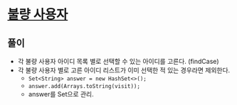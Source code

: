# [불량 사용자](https://programmers.co.kr/learn/courses/30/lessons/64064?language=java)

## 풀이

- 각 불량 사용자 아이디 목록 별로 선택할 수 있는 아이디를 고른다. (findCase)
- 각 불량 사용자 별로 고른 아이디 리스트가 이미 선택한 적 있는 경우라면 제외한다.
  - `Set<String> answer = new HashSet<>();`
  - `answer.add(Arrays.toString(visit));`
  - answer를 Set으로 관리.